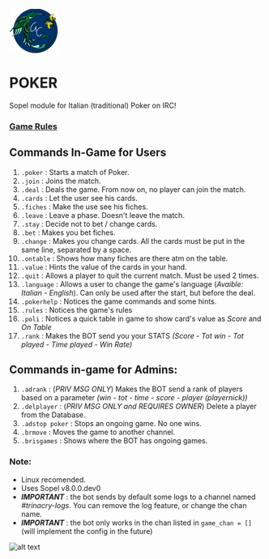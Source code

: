 ![alt text](https://github.com/giovannetor/Trinacry/blob/main/perlogo_small.png)

# POKER
Sopel module for Italian (traditional) Poker on IRC! 

### [Game Rules](https://www.pagat.com/poker/variants/italian.html)

## Commands In-Game for Users
1. `.poker` : Starts a match of Poker. 
2. `.join` : Joins the match.
3. `.deal` : Deals the game. From now on, no player can join the match.
4. `.cards` : Let the user see his cards.
5. `.fiches` : Make the use see his fiches.
6. `.leave` : Leave a phase. Doesn't leave the match.
7. `.stay` : Decide not to bet / change cards.
8. `.bet` : Makes you bet fiches.
9. `.change` : Makes you change cards. All the cards must be put in the same line, separated by a space.
10. `.ontable` : Shows how many fiches are there atm on the table.
11. `.value` : Hints the value of the cards in your hand.
12. `.quit` : Allows a player to quit the current match. Must be used 2 times.
13. `.language` : Allows a user to change the game's language (*Avaible: Italian - English*). Can only be used after the start, but before the deal.
14. `.pokerhelp` : Notices the game commands and some hints.
15. `.rules` : Notices the game's rules 
16. `.poli` : Notices a quick table in game to show card's value as *Score* and *On Table*
17. `.rank` :  Makes the BOT send you your STATS  *(Score - Tot win - Tot played - Time played - Win Rate)*

## Commands in-game for Admins:
1. `.adrank` : (*PRIV MSG ONLY*) Makes the BOT send a rank of players based on a parameter *(win - tot - time - score - player (playernick))*
2. `.delplayer` : (*PRIV MSG ONLY and REQUIRES OWNER*) Delete a player from the Database.
3. `.adstop poker` : Stops an ongoing game. No one wins.
4. `.brmove` : Moves the game to another channel.
5. `.brisgames` : Shows where the BOT has ongoing games.

### Note:
- Linux recomended.
- Uses Sopel v8.0.0.dev0
- ***IMPORTANT*** : the bot sends by default some logs to a channel named *#trinacry-logs*. You can remove the log feature, or change the chan name.
- ***IMPORTANT*** : the bot only works in the chan listed in `game_chan = []` (will implement the config in the future)

![alt text](https://github.com/giovannetor/BrisBot2/blob/main/perlogo_2.png?raw=true)

